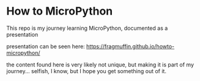 # How to MicroPython
This repo is my journey learning MicroPython,  documented as a presentation

presentation can be seen here: https://fragmuffin.github.io/howto-micropython/

the content found here is very likely not unique, but making it is part of my journey...
selfish, I know, but I hope you get something out of it.
